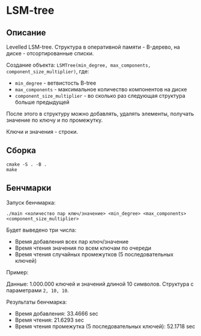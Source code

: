 # LSM-tree

## Описание

Levelled LSM-tree. Структура в оперативной памяти - B-дерево, на диске - отсортированные списки.

Создание объекта: ```LSMTree(min_degree, max_components, component_size_multiplier)```, где:
 - ```min_degree``` - ветвистость B-tree
 - ```max_components``` - максимальное количество компонентов на диске
 - ```component_size_multiplier``` - во сколько раз следующая структура больше предыдущей

После этого в структуру можно добавлять, удалять элементы, получать значение по ключу и по промежутку.

Ключи и значения - строки.

## Сборка

```
cmake -S . -B . 
make
```

## Бенчмарки

Запуск бенчмарка:

```
./main <количество пар ключ/значение> <min_degree> <max_components> <component_size_multiplier>
```

Будет выведено три числа:
 - Время добавления всех пар ключ/значение
 - Время чтения значения по всем ключам по очереди
 - Время чтения случайных промежутков (5 последовательных ключей)

Пример:

Данные: 1.000.000 ключей и значений длиной 10 символов. Структура с параметрами ```2, 10, 10```.

Результаты бенчмарка:
 - Время добавления: 33.4666 sec
 - Время чтения: 21.6293 sec
 - Время чтения промежутка (5 последовательных ключей): 52.1718 sec
